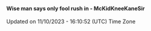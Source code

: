 #### Wise man says only fool rush in - McKidKneeKaneSir
Updated on 11/10/2023 - 16:10:52 (UTC) Time Zone
